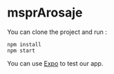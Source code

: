 # msprArosaje

You can clone the project and run : 

```node
npm install
npm start
```

You can use [Expo](https://docs.expo.dev/) to test our app.
